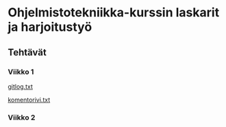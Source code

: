# Ohjelmistotekniikka-kurssin laskarit ja harjoitustyö

## Tehtävät

### Viikko 1
[gitlog.txt](https://github.com/jupouta/ohjelmistotekniikka/blob/master/laskarit/viikko1/gitlog.txt)

[komentorivi.txt](https://github.com/jupouta/ohjelmistotekniikka/blob/master/laskarit/viikko1/komentorivi.txt)

### Viikko 2
